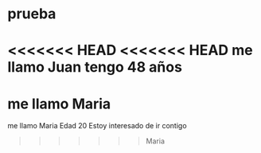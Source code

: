 # prueba
<<<<<<< HEAD
<<<<<<< HEAD
me llamo Juan
tengo 48 años 
=======
me llamo Maria 
=======
me llamo Maria 
Edad 20 
Estoy interesado de ir contigo
>>>>>>> Maria
